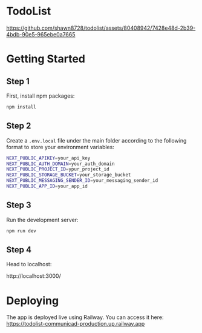 # TodoList


https://github.com/shawn8728/todolist/assets/80408942/7428e48d-2b39-4bdb-90e5-965ebe0a7665


# Getting Started
## Step 1

First, install npm packages:

```bash
npm install
```

## Step 2

Create a `.env.local` file under the main folder according to the following format to store your environment variables:

```bash
NEXT_PUBLIC_APIKEY=your_api_key
NEXT_PUBLIC_AUTH_DOMAIN=your_auth_domain
NEXT_PUBLIC_PROJECT_ID=ypur_project_id
NEXT_PUBLIC_STORAGE_BUCKET=your_storage_bucket
NEXT_PUBLIC_MESSAGING_SENDER_ID=your_messaging_sender_id
NEXT_PUBLIC_APP_ID=your_app_id
```

## Step 3

Run the development server:

```bash
npm run dev
```

## Step 4

Head to localhost:

http://localhost:3000/

# Deploying
The app is deployed live using Railway. You can access it here: https://todolist-communicad-production.up.railway.app


